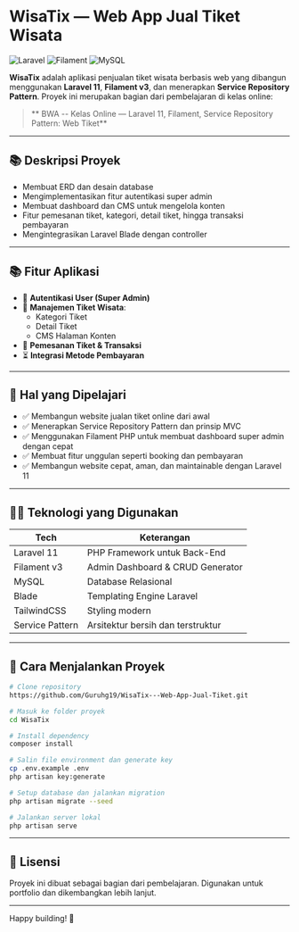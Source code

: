 # WisaTix — Web App Jual Tiket Wisata

![Laravel](https://img.shields.io/badge/Laravel-12-red?style=flat&logo=laravel)
![Filament](https://img.shields.io/badge/Filament-v3-blueviolet?style=flat&logo=laravel)
![MySQL](https://img.shields.io/badge/MySQL-Database-informational?style=flat&logo=mysql)

**WisaTix** adalah aplikasi penjualan tiket wisata berbasis web yang dibangun menggunakan **Laravel 11**, **Filament v3**, dan menerapkan **Service Repository Pattern**. Proyek ini merupakan bagian dari pembelajaran di kelas online:

> ** BWA -- Kelas Online — Laravel 11, Filament, Service Repository Pattern: Web Tiket**  

---

## 📚 Deskripsi Proyek

- Membuat ERD dan desain database
- Mengimplementasikan fitur autentikasi super admin
- Membuat dashboard dan CMS untuk mengelola konten
- Fitur pemesanan tiket, kategori, detail tiket, hingga transaksi pembayaran
- Mengintegrasikan Laravel Blade dengan controller

---

## 📚 Fitur Aplikasi

- 🔑 **Autentikasi User (Super Admin)**
- 📁 **Manajemen Tiket Wisata**:
  - Kategori Tiket
  - Detail Tiket
  - CMS Halaman Konten
- 🛒 **Pemesanan Tiket & Transaksi**
- ⏳ **Integrasi Metode Pembayaran**

---

## 🧠 Hal yang Dipelajari

- ✅ Membangun website jualan tiket online dari awal
- ✅ Menerapkan Service Repository Pattern dan prinsip MVC
- ✅ Menggunakan Filament PHP untuk membuat dashboard super admin dengan cepat
- ✅ Membuat fitur unggulan seperti booking dan pembayaran
- ✅ Membangun website cepat, aman, dan maintainable dengan Laravel 11

---

## 👨‍💻 Teknologi yang Digunakan

| Tech             | Keterangan                            |
|------------------|----------------------------------------|
| Laravel 11       | PHP Framework untuk Back-End           |
| Filament v3      | Admin Dashboard & CRUD Generator       |
| MySQL            | Database Relasional                    |
| Blade            | Templating Engine Laravel              |
| TailwindCSS      | Styling modern                         |
| Service Pattern  | Arsitektur bersih dan terstruktur      |

---

## 🚀 Cara Menjalankan Proyek

```bash
# Clone repository
https://github.com/Guruhg19/WisaTix---Web-App-Jual-Tiket.git

# Masuk ke folder proyek
cd WisaTix

# Install dependency
composer install

# Salin file environment dan generate key
cp .env.example .env
php artisan key:generate

# Setup database dan jalankan migration
php artisan migrate --seed

# Jalankan server lokal
php artisan serve
```

---

## 📝 Lisensi

Proyek ini dibuat sebagai bagian dari pembelajaran. Digunakan untuk portfolio dan dikembangkan lebih lanjut.

---

Happy building! 🚀  

